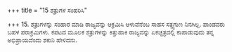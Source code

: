 +++
title = "15 ಶತ್ರುಗಳ ಸಂಹರಿಸಿ"

+++
15. ಶತ್ರುಗಳನ್ನು ಸಂಹಾರ ಮಾಡಿ ರಾಜ್ಯವನ್ನು ಆಕ್ರಮಿಸಿ ಆಳುವೆನೆಂಬ ಸಾಹಸ ಸತ್ತ್ವಗುಣ ನಿನಗಿಲ್ಲ. ಪಾಂಡವರು ಬಹಳ ಪರಾಕ್ರಮಿಗಳು. ಕಪಟದ ಮೂಲಕ ಶತ್ರುಗಳನ್ನು ಕಿತ್ತುಹಾಕಿ ರಾಜ್ಯವನ್ನು ಏಕಚ್ಛತ್ರದಲ್ಲಿ ಕಾಪಾಡುವುದು ತನ್ನ ಅಭಿಪ್ರಾಯವೆಂದು ಶಕುನಿ ಹೇಳಿದನು.